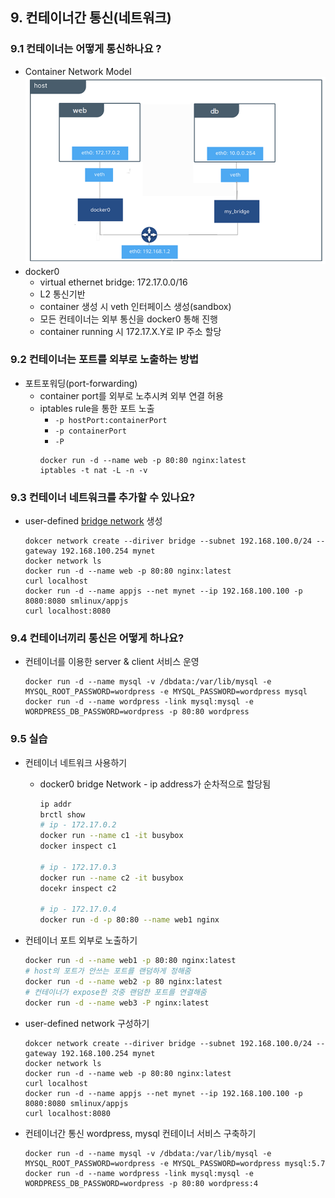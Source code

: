 ## 9. 컨테이너간 통신(네트워크)
### 9.1 컨테이너는 어떻게 통신하나요 ?
* Container Network Model
![docker0](./assets/docker0.png)
* docker0
  * virtual ethernet bridge: 172.17.0.0/16
  * L2 통신기반
  * container 생성 시 veth 인터페이스 생성(sandbox)
  * 모든 컨테이너는 외부 통신을 docker0 통해 진행
  * container running 시 172.17.X.Y로 IP 주소 할당
  
### 9.2 컨테이너는 포트를 외부로 노출하는 방법
* 포트포워딩(port-forwarding)
  * container port를 외부로 노추시켜 외부 연결 허용
  * iptables rule을 통한 포트 노출
    * `-p hostPort:containerPort`
    * `-p containerPort`
    * `-P`
    ```
    docker run -d --name web -p 80:80 nginx:latest
    iptables -t nat -L -n -v
    ``` 

### 9.3 컨테이너 네트워크를 추가할 수 있나요?
* user-defined [bridge network](https://docs.docker.com/network/bridge/) 생성
  ```
  dokcer network create --diriver bridge --subnet 192.168.100.0/24 --gateway 192.168.100.254 mynet
  docker network ls
  docker run -d --name web -p 80:80 nginx:latest
  curl localhost
  docker run -d --name appjs --net mynet --ip 192.168.100.100 -p 8080:8080 smlinux/appjs
  curl localhost:8080
  ```

### 9.4 컨테이너끼리 통신은 어떻게 하나요?
* 컨테이너를 이용한 server & client 서비스 운영
  ```
  docker run -d --name mysql -v /dbdata:/var/lib/mysql -e MYSQL_ROOT_PASSWORD=wordpress -e MYSQL_PASSWORD=wordpress mysql
  docker run -d --name wordpress -link mysql:mysql -e WORDPRESS_DB_PASSWORD=wordpress -p 80:80 wordpress
  ```

### 9.5 실습
* 컨테이너 네트워크 사용하기
  * docker0 bridge Network - ip address가 순차적으로 할당됨
    ```sh
    ip addr
    brctl show
    # ip - 172.17.0.2
    docker run --name c1 -it busybox
    docker inspect c1

    # ip - 172.17.0.3
    docker run --name c2 -it busybox
    docekr inspect c2
  
    # ip - 172.17.0.4
    docker run -d -p 80:80 --name web1 nginx
    ```

* 컨테이너 포트 외부로 노출하기
  ```sh
  docker run -d --name web1 -p 80:80 nginx:latest
  # host의 포트가 안쓰는 포트를 랜덤하게 정해줌
  docker run -d --name web2 -p 80 nginx:latest
  # 컨테이너가 expose한 것중 랜덤한 포트를 연결해줌
  docker run -d --name web3 -P nginx:latest
  ```

* user-defined network 구성하기
  ```
  dokcer network create --diriver bridge --subnet 192.168.100.0/24 --gateway 192.168.100.254 mynet
  docker network ls
  docker run -d --name web -p 80:80 nginx:latest
  curl localhost
  docker run -d --name appjs --net mynet --ip 192.168.100.100 -p 8080:8080 smlinux/appjs
  curl localhost:8080
  ```

* 컨테이너간 통신 wordpress, mysql 컨테이너 서비스 구축하기
  ```
  docker run -d --name mysql -v /dbdata:/var/lib/mysql -e MYSQL_ROOT_PASSWORD=wordpress -e MYSQL_PASSWORD=wordpress mysql:5.7
  docker run -d --name wordpress -link mysql:mysql -e WORDPRESS_DB_PASSWORD=wordpress -p 80:80 wordpress:4
  ```

